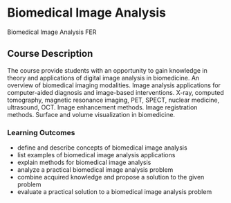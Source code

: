 # Biomedical Image Analysis

Biomedical Image Analysis FER

## Course Description

The course provide students with an opportunity to gain knowledge in theory and applications of digital image analysis in biomedicine. An overview of biomedical imaging modalities. Image analysis applications for computer-aided diagnosis and image-based interventions. X-ray, computed tomography, magnetic resonance imaging, PET, SPECT, nuclear medicine, ultrasound, OCT. Image enhancement methods. Image registration methods. Surface and volume visualization in biomedicine.

### Learning Outcomes

- define and describe concepts of biomedical image analysis
- list examples of biomedical image analysis applications
- explain methods for biomedical image analysis
- analyze a practical biomedical image analysis problem
- combine acquired knowledge and propose a solution to the given problem
- evaluate a practical solution to a biomedical image analysis problem
